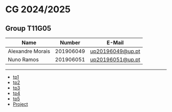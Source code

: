 # CG 2024/2025

## Group T11G05
| Name             | Number    | E-Mail             |
| ---------------- | --------- | ------------------ |
| Alexandre Morais | 201906049 | up20196049@up.pt   |
| Nuno Ramos       | 201906051 | up20196051@up.pt   |

----

  - [tp1](tp1/README.md)
  - [tp2](tp2/README.md)
  - [tp3](tp3/README.md)
  - [tp4](tp4/README.md)
  - [tp5](tp5/README.md)
  - [Project](project/README.md)
